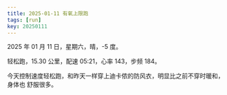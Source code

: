```yaml
---
title: 2025-01-11 有氧上限跑
tags: [run]
key: 20250111
---
```


2025 年 01 月 11 日，星期六，晴，-5 度。

轻松跑，15.30 公里，配速 05:21，心率 143，步频 184。

<!--more-->

今天控制速度轻松跑，和昨天一样穿上迪卡侬的防风衣，明显比之前不穿时暖和，身体也
舒服很多。

<div class="strava-embed-placeholder" data-embed-type="activity" data-embed-id="13320309243" data-style="standard" data-from-embed="false"></div><script src="https://strava-embeds.com/embed.js"></script>
